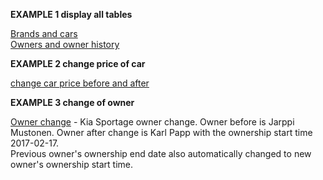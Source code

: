 **EXAMPLE 1 display all tables**

[Brands and cars](https://user-images.githubusercontent.com/92330937/190899206-a0c131c6-3003-44d9-a753-4c5fed44bf5c.png)  
[Owners and owner history](https://user-images.githubusercontent.com/92330937/190899229-c4980050-a3f3-43ee-9ee7-e41ef2b2a7a2.png)

**EXAMPLE 2 change price of car**

[change car price before and after](https://user-images.githubusercontent.com/92330937/190899470-579fad21-175f-49d9-93ab-995503483480.png)

**EXAMPLE 3 change of owner**

[Owner change](https://user-images.githubusercontent.com/92330937/190899519-cafa5de4-f1ed-4540-8e8f-dd45a65a3f67.png) - Kia Sportage owner change. 
Owner before is Jarppi Mustonen. Owner after change is Karl Papp with the ownership start time 2017-02-17.  
Previous owner's ownership end date also automatically changed to new owner's ownership start time.

